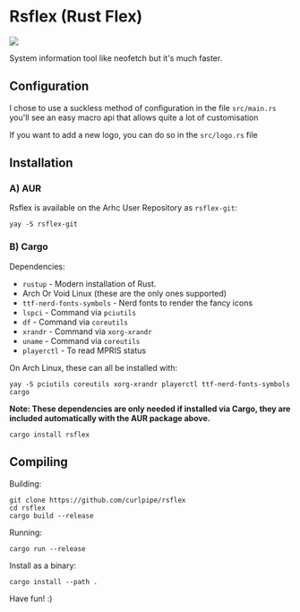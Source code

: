 # Rsflex (Rust Flex)

<img src="https://i.postimg.cc/Kckc2kG2/image.png">

System information tool like neofetch but it's much faster.

## Configuration
I chose to use a suckless method of configuration
in the file `src/main.rs` you'll see an easy macro api that allows quite a lot of customisation

If you want to add a new logo, you can do so in the `src/logo.rs` file

## Installation

### A) AUR

Rsflex is available on the Arhc User Repository as `rsflex-git`:

```
yay -S rsflex-git
```

### B) Cargo

Dependencies:

 - `rustup` - Modern installation of Rust.
 - Arch Or Void Linux (these are the only ones supported)
 - `ttf-nerd-fonts-symbols` - Nerd fonts to render the fancy icons
 - `lspci` - Command via `pciutils`
 - `df` - Command via `coreutils`
 - `xrandr` - Command via `xorg-xrandr`
 - `uname` - Command via `coreutils`
 - `playerctl` - To read MPRIS status

On Arch Linux, these can all be installed with:
```
yay -S pciutils coreutils xorg-xrandr playerctl ttf-nerd-fonts-symbols cargo
```

**Note: These dependencies are only needed if installed via Cargo, they are included automatically with the AUR package above.**

```
cargo install rsflex
```

## Compiling

Building:
```
git clone https://github.com/curlpipe/rsflex
cd rsflex
cargo build --release
```

Running:
```
cargo run --release
```

Install as a binary:
```
cargo install --path .
```

Have fun! :)
